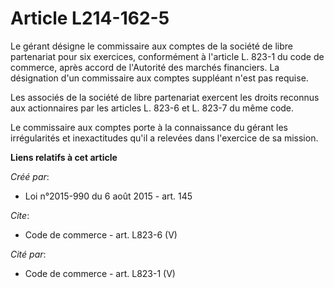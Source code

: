 # Article L214-162-5

Le gérant désigne le commissaire aux comptes de la société de libre partenariat pour six exercices, conformément à l'article
L. 823-1 du code de commerce, après accord de l'Autorité des marchés financiers. La désignation d'un commissaire aux comptes
suppléant n'est pas requise. 

Les associés de la société de libre partenariat exercent les droits reconnus aux actionnaires par les articles L. 823-6 et L.
823-7 du même code. 

Le commissaire aux comptes porte à la connaissance du gérant les irrégularités et inexactitudes qu'il a relevées dans
l'exercice de sa mission.

**Liens relatifs à cet article**

_Créé par_:

  - Loi n°2015-990 du 6 août 2015 - art. 145

_Cite_:

  - Code de commerce - art. L823-6 (V)

_Cité par_:

  - Code de commerce - art. L823-1 (V)
